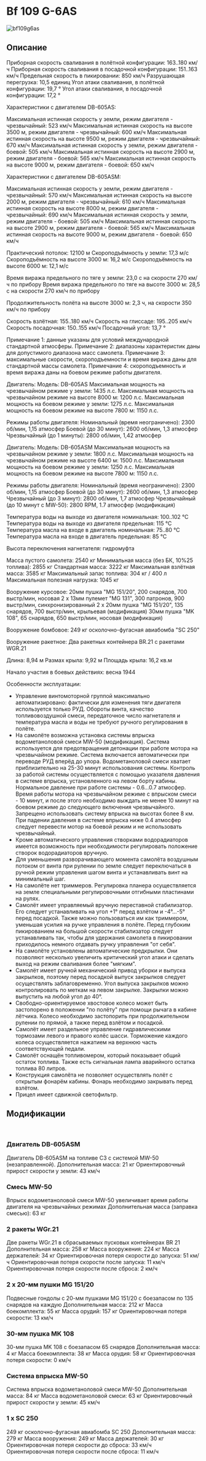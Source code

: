 # Bf 109 G-6AS

![bf109g6as](../images/bf109g6as.png)

## Описание

Приборная скорость сваливания в полётной конфигурации: 163..180 км/ч
Приборная скорость сваливания в посадочной конфигурации: 151..163 км/ч
Предельная скорость в пикировании: 850 км/ч
Разрушающая перегрузка: 10,5 единиц
Угол атаки сваливания, в полётной конфигурации: 19,7 °
Угол атаки сваливания, в посадочной конфигурации: 17,2 °

Характеристики с двигателем DB-605AS:

Максимальная истинная скорость у земли, режим двигателя - чрезвычайный: 523 км/ч
Максимальная истинная скорость на высоте 3500 м, режим двигателя - чрезвычайный: 600 км/ч
Максимальная истинная скорость на высоте 9500 м, режим двигателя - чрезвычайный: 670 км/ч
Максимальная истинная скорость у земли, режим двигателя - боевой: 505 км/ч
Максимальная истинная скорость на высоте 2900 м, режим двигателя - боевой: 565 км/ч
Максимальная истинная скорость на высоте 9000 м, режим двигателя - боевой: 650 км/ч

Характеристики с двигателем DB-605ASM:

Максимальная истинная скорость у земли, режим двигателя - чрезвычайный: 570 км/ч
Максимальная истинная скорость на высоте 2000 м, режим двигателя - чрезвычайный: 610 км/ч
Максимальная истинная скорость на высоте 8000 м, режим двигателя - чрезвычайный: 690 км/ч
Максимальная истинная скорость у земли, режим двигателя - боевой: 505 км/ч
Максимальная истинная скорость на высоте 2900 м, режим двигателя - боевой: 565 км/ч
Максимальная истинная скорость на высоте 9000 м, режим двигателя - боевой: 650 км/ч

Практический потолок: 12100 м
Скороподъёмность у земли: 17,3 м/с
Скороподъёмность на высоте 3000 м: 16,2 м/с
Скороподъёмность на высоте 6000 м: 12,1 м/с

Время виража предельного по тяге у земли: 23,0 с на скорости 270 км/ч по прибору
Время виража предельного по тяге на высоте 3000 м: 28,5 с на скорости 270 км/ч по прибору

Продолжительность полёта на высоте 3000 м: 2,3 ч, на скорости 350 км/ч по прибору

Скорость взлётная: 155..180 км/ч
Скорость на глиссаде: 195..205 км/ч
Скорость посадочная: 150..155 км/ч
Посадочный угол: 13,7 °

Примечание 1: данные указаны для условий международной стандартной атмосферы.
Примечание 2: диапазоны характеристик даны для допустимого диапазона масс самолета.
Примечание 3: максимальные скорости, скороподъемности и время виража даны для стандартной массы самолета.
Примечание 4: скороподъемность и время виража даны на боевом режиме работы двигателя.

Двигатель:
Модель: DB-605AS
Максимальная мощность на чрезвычайном режиме у земли: 1435 л.с.
Максимальная мощность на чрезвычайном режиме на высоте 8000 м: 1200 л.с.
Максимальная мощность на боевом режиме у земли: 1275 л.с.
Максимальная мощность на боевом режиме на высоте 7800 м: 1150 л.с.

Режимы работы двигателя:
Номинальный (время неограничено): 2300 об/мин, 1,15 атмосфер
Боевой (до 30 минут): 2600 об/мин, 1,3 атмосфер
Чрезвычайный (до 1 минуты): 2800 об/мин, 1,42 атмосфер

Двигатель:
Модель: DB-605ASM
Максимальная мощность на чрезвычайном режиме у земли: 1800 л.с.
Максимальная мощность на чрезвычайном режиме на высоте 6400 м: 1500 л.с.
Максимальная мощность на боевом режиме у земли: 1250 л.с.
Максимальная мощность на боевом режиме на высоте 7800 м: 1150 л.с.

Режимы работы двигателя:
Номинальный (время неограничено): 2300 об/мин, 1,15 атмосфер
Боевой (до 30 минут): 2600 об/мин, 1,3 атмосфер
Чрезвычайный (до 3 минут): 2800 об/мин, 1,7 атмосфер
Чрезвычайный (до 10 минут с MW-50): 2800 RPM, 1.7 атмосфер (модификация)

Температура воды на выходе из двигателя номинальная: 100..102 °С
Температура воды на выходе из двигателя предельная: 115 °С
Температура масла на входе в двигатель номинальная: 75..80 °С
Температура масла на входе в двигатель предельная: 85 °С

Высота переключения нагнетателя: гидромуфта 

Масса пустого самолета: 2540 кг
Минимальная масса (без БК, 10%25 топлива): 2855 кг
Стандартная масса: 3222 кг
Максимальная взлётная масса: 3585 кг
Максимальный запас топлива: 304 кг / 400 л
Максимальная полезная нагрузка: 1045 кг

Вооружение курсовое:
20мм пушка "MG 151/20", 200 снарядов, 700 выстр/мин, носовая
2 x 13мм пулемет "MG 131", 300 патронов, 900 выстр/мин, синхронизированный
2 x 20мм пушка "MG 151/20", 135 снарядов, 700 выстр/мин, крыльевая (модификация)
30мм пушка "MK 108", 65 снарядов, 650 выстр/мин, носовая (модификация)

Вооружение бомбовое:
249 кг осколочно-фугасная авиабомба "SC 250"

Вооружение ракетное:
Два ракетных контейнера BR.21 с ракетами WGR.21

Длина: 8,94 м
Размах крыла: 9,92 м
Площадь крыла: 16,2 кв.м

Начало участия в боевых действиях: весна 1944

Особенности эксплуатации:
- Управление винтомоторной группой максимально автоматизировано: фактически для изменения тяги двигателя используется только РУД. Обороты винта, качество топливовоздушной смеси, передаточное число нагнетателя и температура масла и воды не требуют ручного регулирования в полёте.
- На самолёте возможна установка системы впрыска водометаноловой смеси MW-50 (модификация). Система используется для предотвращения детонации при работе мотора на чрезвычайном режиме. Система включается автоматически при переводе РУД вперёд до упора. Водометаноловой смеси хватает приблизительно на 25-30 минут использования системы. Контроль за работой системы осуществляется с помощью указателя давления в системе впрыска, установленного на левом борту кабины. Нормальное давление при работе системы - 0.6...0.7 атмосфер. Время работы мотора на чрезвычайном режиме с впрыском смеси - 10 минут, и после этого необходимо выждать не менее 10 минут на боевом режиме до следующего включения чрезвычайного. Запрещено использовать систему впрыска на высотах более 8 км. При падении давления в системе впрыска ниже 0.4 атмосфер следует перевести мотор на боевой режим и не использовать чрезвычайный.
- Кроме автоматического управления створками водорадиаторов имеется возможность при необходимости регулировать положение створок водорадиаторов вручную.
- Для уменьшения разворачивающего момента самолёта воздушным потоком от винта при рулении по земле следует переключаться в ручной режим управления шагом винта и устанавливать винт на минимальный шаг.
- На самолёте нет триммеров. Регулировка планера осуществляется на земле специальными регулировочными отгибными пластинами на рулях.
- Самолёт имеет управляемый вручную переставной стабилизатор. Его следует устанавливать на угол +1° перед взлётом и -4°...-5° перед посадкой. Также можно пользоваться им как триммером, уменьшая усилия на ручке управления в полёте. Перед глубоким пикированием на большой скорости стабилизатор следует устанавливать так, чтобы для удержания самолета в пикировании приходилось немного отдавать ручку управления "от себя".
- На самолёте установлены автоматические предкрылки. Они позволяют несколько увеличить критический угол атаки и сделать выход на режим сваливания более "мягким".
- Самолёт имеет ручной механический привод уборки и выпуска закрылков, поэтому перед посадкой выпуск закрылков следует осуществлять заблаговременно. Угол выпуска закрылков можно контролировать по меткам на левом закрылке. Закрылки можно выпустить на любой угол до 40°.
- Свободно-ориентируемое хвостовое колесо может быть застопорено в положении "по полёту" при помощи рычага в кабине лётчика. Колесо необходимо застопорить при продолжительном рулении по прямой, а также перед взлётом и посадкой.
- Самолёт имеет раздельное управление гидравлическими тормозами левого и правого колёс шасси. Торможение каждого колеса осуществляется нажатием на верхнюю часть соответствующей педали.
- Самолёт оснащён топливомером, который показывает общий остаток топлива. Также есть сигнальная лампа аварийного остатка топлива 80 литров.
- Конструкция самолёта не позволяет осуществлять полёт с открытым фонарём кабины. Фонарь необходимо закрывать перед взлётом.
- Прицел имеет сдвижной светофильтр.

## Модификации
﻿

### Двигатель DB-605ASM

Двигатель DB-605ASM на топливе C3 с системой MW-50 (незаправленной).
Дополнительная масса: 21 кг
Ориентировочный прирост скорости у земли: 43 км/ч﻿

### Смесь MW-50

Впрыск водометаноловой смеси MW-50 увеличивает время работы двигателя на чрезвычайных режимах
Дополнительная масса (заправка смесью): 63 кг﻿

### 2 ракеты WGr.21

 Две ракеты WGr.21 в сбрасываемых пусковых контейнерах BR 21
Дополнительная масса: 258 кг
Масса вооружения: 224 кг
Масса держателей: 34 кг
Ориентировочная потеря скорости до запуска: 51 км/ч
Ориентировочная потеря скорости после запуска: 11 км/ч
Ориентировочная потеря скорости после сброса: 2 км/ч

### 2 x 20-мм пушки MG 151/20

Подвесные гондолы с 20-мм пушками MG 151/20 с боезапасом по 135 снарядов на каждую
Дополнительная масса: 212 кг
Масса боекомплекта: 55 кг
Масса орудий: 157 кг
Ориентировочная потеря скорости: 13 км/ч﻿

### 30-мм пушка MK 108

30-мм пушка MK 108 с боезапасом 65 снарядов
Дополнительная масса: 4 кг
Масса боекомплекта: 38 кг
Масса орудия: 58 кг
Ориентировочная потеря скорости: 0 км/ч﻿

### Система впрыска MW-50

Система впрыска водометаноловой смеси MW-50
Дополнительная масса: 84 кг
Масса водометаноловой смеси: 63 кг
Ориентировочный прирост скорости у земли: 45 км/ч

### 1 x SC 250

249 кг осколочно-фугасная авиабомба SC 250
Дополнительная масса: 279 кг
Масса вооружения: 249 кг
Масса держателей: 30 кг
Ориентировочная потеря скорости до сброса: 33 км/ч
Ориентировочная потеря скорости после сброса: 11 км/ч